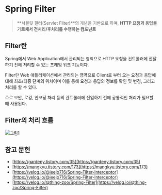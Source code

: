 # Spring Filter

> **서블릿 필터(Servlet Filter)**의 개념을 기반으로 하며, **HTTP 요청과 응답을 가로채서 전처리/후처리를 수행하는 컴포넌트**

## Filter란

Spring에서 Web Application에서 관리되는 영역으로 HTTP 요청을 컨트롤러에 전달하기 전에 처리할 수 있는 프레임 워크 기능이다.

Filter란 Web 애플리케이션에서 관리되는 영역으로 Client로 부터 오는 요청과 응답에 대해 최초/최종 단계의 위치이며 이를 통해 요청과 응답의 정보를 확인 및 변경, 그리고 처리를 할 수 있다.

주로 보안, 로깅, 인코딩 처리 등의 컨트롤러에 진입하기 전에 공통적인 처리가 필요할 때 사용된다.



## Filter의 처리 흐름



![그림1](file:///Users/chanwoo/Documents/Study/TIL/et/Spring/%EA%B7%B8%EB%A6%BC1.png)



## 참고 문헌

- [https://gardeny.tistory.com/35](https://gardeny.tistory.com/35)
- [https://mangkyu.tistory.com/173](https://mangkyu.tistory.com/173)
- [https://velog.io/@ieejo716/Spring-Filter-Interceptor](https://velog.io/@ieejo716/Spring-Filter-Interceptor)
- [https://velog.io/@thing-zoo/Spring-Filter](https://velog.io/@thing-zoo/Spring-Filter)
